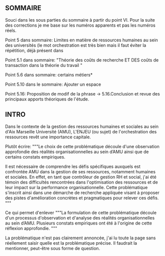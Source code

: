 ## SOMMAIRE

Souci dans les sous parties du sommaire à partir du point VI. Pour la suite des corrections je me base sur les numéros apparents et pas les numéros réels.

Point 5 dans sommaire: Limites en matière de ressources humaines au sein des universités (le mot orchestration est très bien mais il faut éviter la répétition, déjà présent dans 

Point 5.1 dans sommaire: "Théorie des coûts de recherche ET DES  coûts de transaction dans la théorie du travail "

Point 5.6 dans sommaire: certains métiers*

Point 5.10 dans le sommaire: Ajouter un espace

Point 5.16: Proposition de modif de la phrase -> 5.16.Conclusion et revue des principaux apports théoriques de l'étude.


## INTRO

Dans le contexte de la gestion des ressources humaines et sociales au sein d'Aix Marseille Université (AMU), L'ENJEU (ou sujet) de l'orchestration des ressources revêt une importance capitale.

Plutôt écrire:
"""Le choix de cette problématique découle d'une observation approfondie des réalités organisationnelles au sein d’AMU ainsi que de certains constats empiriques.

Il est nécessaire de comprendre les défis spécifiques auxquels est confrontée AMU dans la gestion de ses ressources, notamment humaines et sociales. En effet, en tant que contrôleur de gestion RH et social, j'ai été témoin des difficultés rencontrées dans l'optimisation des ressources et de leur impact sur la performance organisationnelle. Cette problématique s'inscrit ainsi dans une démarche de recherche appliquée visant à proposer des pistes d'amélioration concrètes et pragmatiques pour relever ces défis. """

Ce qui permet d'enlever """La formulation de cette problématique découle d'un processus d'observation et d'analyse des réalités organisationnelles au sein d’AMU. Plusieurs constats empiriques ont été à l'origine de cette réflexion approfondie. """



La problématique n'est pas clairement annoncée, j'ai lu toute la page sans réellement saisir quelle est la problématique précise. Il faudrait la mentionner, peut-être sous forme de question.
